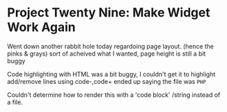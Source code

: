 # Project Twenty Nine: Make Widget Work Again


Went down another rabbit hole today regardoing page layout. (hence the pinks & grays) sort of acheived what I wanted, page height is still a bit buggy 

Code highlighting with HTML was a bit buggy, I couldn't get it to highlight add/remove lines using code-,code+ ended up saying the file was `PHP`

Couldn't determine how to render this with a 'code block' /string instead of a file.


